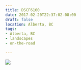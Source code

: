 ```yaml
---
title: DSCF6160
date: 2017-02-20T22:37:02-08:00
draft: false
location: Alberta, BC
tags:
- Alberta, BC
- landscapes
- on-the-road

---
```

![](https://d17enza3bfujl8.cloudfront.net/DSCF6160.jpg)
